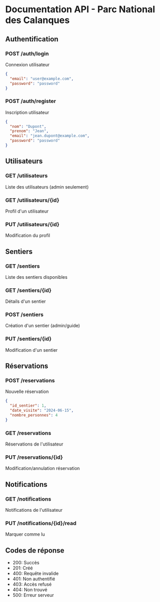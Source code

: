 # Documentation API - Parc National des Calanques

## Authentification

### POST /auth/login
Connexion utilisateur
```json
{
  "email": "user@example.com",
  "password": "password"
}
```

### POST /auth/register
Inscription utilisateur
```json
{
  "nom": "Dupont",
  "prenom": "Jean",
  "email": "jean.dupont@example.com",
  "password": "password"
}
```

## Utilisateurs

### GET /utilisateurs
Liste des utilisateurs (admin seulement)

### GET /utilisateurs/{id}
Profil d'un utilisateur

### PUT /utilisateurs/{id}
Modification du profil

## Sentiers

### GET /sentiers
Liste des sentiers disponibles

### GET /sentiers/{id}
Détails d'un sentier

### POST /sentiers
Création d'un sentier (admin/guide)

### PUT /sentiers/{id}
Modification d'un sentier

## Réservations

### POST /reservations
Nouvelle réservation
```json
{
  "id_sentier": 1,
  "date_visite": "2024-06-15",
  "nombre_personnes": 4
}
```

### GET /reservations
Réservations de l'utilisateur

### PUT /reservations/{id}
Modification/annulation réservation

## Notifications

### GET /notifications
Notifications de l'utilisateur

### PUT /notifications/{id}/read
Marquer comme lu

## Codes de réponse

- 200: Succès
- 201: Créé
- 400: Requête invalide
- 401: Non authentifié
- 403: Accès refusé
- 404: Non trouvé
- 500: Erreur serveur